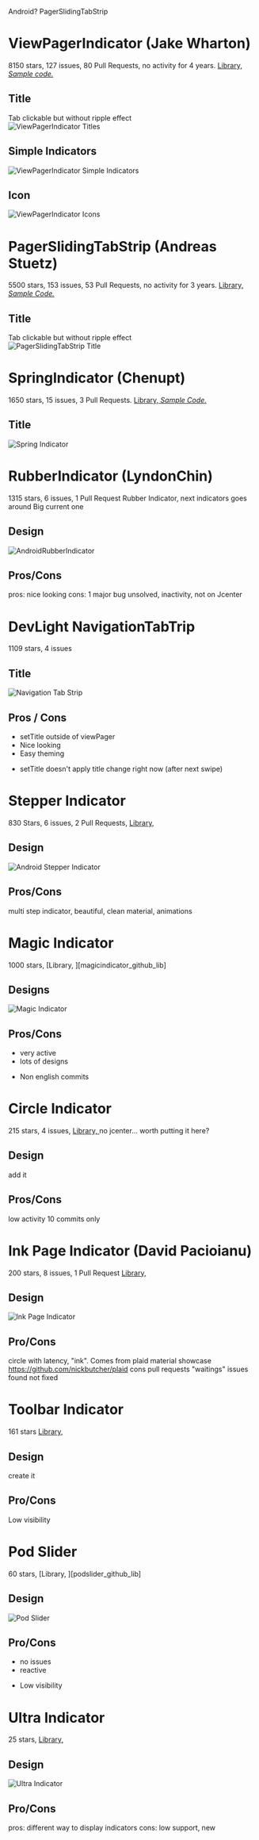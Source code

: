 Android?
PagerSlidingTabStrip

# ViewPagerIndicator (Jake Wharton) 
8150 stars, 127 issues, 80 Pull Requests, no activity for 4 years. [Library,][vpi_github_lib][ _Sample code._][vpi_sample_code]  

## Title
Tab clickable but without ripple effect  
![ViewPagerIndicator Titles][vpi_titles]

## Simple Indicators
![ViewPagerIndicator Simple Indicators][vpi_simple]

## Icon
![ViewPagerIndicator Icons][vpi_icons] 

# PagerSlidingTabStrip (Andreas Stuetz)
5500 stars, 153 issues, 53 Pull Requests, no activity for 3 years. [Library,][pagerSlidingTabStrip_github_lib][ _Sample Code._][pagerSlidingTabStrip_sample_code]

## Title
Tab clickable but without ripple effect  
![PagerSlidingTabStrip Title][psts_title]

# SpringIndicator (Chenupt)
1650 stars, 15 issues, 3 Pull Requests. [Library,][springIndicator_github_lib][ _Sample Code._][springIndicator_sample_code]

## Title
![Spring Indicator][springindicator_gif]

# RubberIndicator (LyndonChin)
1315 stars, 6 issues, 1 Pull Request
Rubber Indicator, next indicators goes around Big current one

## Design
![AndroidRubberIndicator][androidRubberIndicator_gif]

## Pros/Cons
pros: nice looking
cons: 1 major bug unsolved, inactivity, not on Jcenter

# DevLight NavigationTabTrip
1109 stars, 4 issues

## Title
![Navigation Tab Strip][devlight_navigationtabstrip]

## Pros / Cons
+ setTitle outside of viewPager
+ Nice looking
+ Easy theming
- setTitle doesn't apply title change right now (after next swipe)

# Stepper Indicator
830 Stars, 6 issues, 2 Pull Requests, [Library,][stepperindicator_github_lib]

## Design
![Android Stepper Indicator][stepperindicator]

## Pros/Cons
multi step indicator, beautiful, clean material, animations

# Magic Indicator
1000 stars, [Library, ][magicindicator_github_lib]

## Designs
![Magic Indicator][magicindicator]

## Pros/Cons
+ very active
+ lots of designs
- Non english commits

# Circle Indicator
215 stars, 4 issues, [Library, ][circlepagerindicator_github_lib]
no jcenter... worth putting it here?

## Design
 add it
 
## Pros/Cons
low activity
10 commits only

# Ink Page Indicator (David Pacioianu)
200 stars, 8 issues, 1 Pull Request [Library, ][inkpageindicator_github_lib]

## Design
![Ink Page Indicator][inkpageindicator]

## Pro/Cons
circle with latency, "ink". Comes from plaid material showcase https://github.com/nickbutcher/plaid
cons pull requests "waitings" issues found not fixed

# Toolbar Indicator
161 stars [Library, ][toolbarindicator_github_lib]

## Design
create it

## Pro/Cons
Low visibility

# Pod Slider
60 stars, [Library, ][podslider_github_lib]

## Design
![Pod Slider][podslider_green]

## Pro/Cons
+ no issues
+ reactive
- Low visibility

# Ultra Indicator
25 stars, [Library, ][ultraindicator_github_lib]

## Design
![Ultra Indicator][ultraindicator]

## Pro/Cons
pros: different way to display indicators
cons: low support, new

<!-- Images -->
[vpi_titles]:images/vpi_title_indicators.gif
[vpi_simple]:images/vpi_simple_indicators.gif
[vpi_icons]:images/vpi_icon_indicators.gif
[psts_title]:images/psts_title_indicators.gif
[springindicator_gif]:images/springindicator_title_indicators.gif
[androidRubberIndicator_gif]:images/androidrubberindicator.gif
[devlight_navigationtabstrip]:images/devlight_navigationtabstrip.gif
[stepperindicator]:images/stepperindicator.gif
[magicindicator]:images/magicindicator.gif
<!--  Circle indicator image -->
[inkpageindicator]:images/inkpageindicator.gif
[podslider_green]:images/podslider_green.gif
[ultraindicator]:images/ultraindicator.gif

<!-- Links -->
[vpi_github_lib]:https://github.com/JakeWharton/ViewPagerIndicator/
[vpi_sample_code]:https://github.com/vdubedout/ViewPagerIndicators-Libraries/blob/master/ViewPagerIndicatorsLibraries/app/src/main/res/layout/activity_view_pager_indicator.xml

[pagerSlidingTabStrip_github_lib]:https://github.com/astuetz/PagerSlidingTabStrip
[pagerSlidingTabStrip_sample_code]:https://github.com/vdubedout/ViewPagerIndicators-Libraries/blob/master/ViewPagerIndicatorsLibraries/app/src/main/res/layout/activity_pager_sliding_tab_strip.xml

[springIndicator_github_lib]:https://github.com/chenupt/SpringIndicator
[springIndicator_sample_code]:https://github.com/vdubedout/ViewPagerIndicators-Libraries/blob/master/ViewPagerIndicatorsLibraries/app/src/main/res/layout/activity_spring_indicator.xml

[androidRubberIndicator_github_lib]:https://github.com/LyndonChin/AndroidRubberIndicator

[devlight_navigationtabstrip_github_lib]:https://github.com/DevLight-Mobile-Agency/NavigationTabStrip

[stepperindicator_github_lib]:https://github.com/badoualy/stepper-indicator

[magicindicator_github_link]:https://github.com/hackware1993/MagicIndicator

[circlepagerindicator_github_lib]:https://github.com/THEONE10211024/CircleIndicator

[inkpageindicator_github_lib]:https://github.com/DavidPacioianu/InkPageIndicator

[toolbarindicator_github_lib]:https://github.com/nekocode/ToolbarIndicator

[ultraindicator_github_lib]:https://github.com/andyxialm/UltraIndicator


























